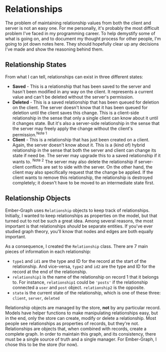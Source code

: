 # Relationships

The problem of maintaining relationship values from both the client and server is not an easy one. For me personally,
it's probably the most difficult problem I've faced in my programming career. To help demystify some of what is going
on, and to document my thought process for other people, I'm going to jot down notes here. They should hopefully
clear up any decisions I've made and show the reasoning behind them.

## Relationship States

From what I can tell, relationships can exist in three different states:

- **Saved** - This is a relationship that has been saved to the server and hasn't been modified in any way on the
	client. It represents a current value and can't be deleted without the server's permission.
- **Deleted** - This is a saved relationship that has been queued for deletion on the client. The server doesn't know
	that it has been queued for deletion until the client saves this change. This is a client-side relationship in the
	sense that only a single client can know about it until it changes state. But it's also a server-side relationship
	in the sense that the server may freely apply the change without the client's permission.<sup>Note 1</sup>
- **Client** - This is a relationship that has just been created on a client. Again, the server doesn't know about it.
    This is a (kind of) hybrid relationship in the sense that both the server and client can change its state if need
    be. The server may upgrade this to a saved relationship if it wants to. <sup>Note 2</sup> The server may also delete
    the relationship if server-client conflicts are set to side with the server. On the other hand, the client may also
    specifically request that the change be applied. If the client wants to remove this relationship, the relationship
    is destroyed completely; it doesn't have to be moved to an intermediate state first.

## Relationship Objects

Ember-Graph uses `Relationship` objects to keep track of relationships. Initially, I wanted to keep relationships as
properties on the model, but that turned out to not be such a great idea. Among several reasons, the most important
is that relationships _should_ be separate entities. If you've ever studied graph theory, you'll know that nodes
and edges are both equally important.

As a consequence, I created the `Relationship` class. There are 7 main pieces of information in each relationship:

- `type1` and `id1` are the type and ID for the record at the start of the relationship. And vice-versa,
  `type2` and `id2` are the type and ID for the record at the end of the relationship.
- `relationship1` is the name of the relationship on record 1 that it belongs to. For instance, `relationship1` could
  be `'posts'` if the relationship connected a `user` and `post` object. `relationship2` is the opposite.
- `state` is the current state of the relationship, which is one of these three: `client`, `server`, `deleted`

Relationship objects are managed by the store, **not** by any particular record. Models have helper functions to
make manipulating relationships easy, but in the end, only the store can create, modify or delete a relationship.
Most people see relationships as properties of records, but they're not. Relationships are objects that,
when combined with records, create a complete graph. In order to maintain this graph, and its consistency, there
must be a single source of truth and a single manager. For Ember-Graph, I chose this to be the store (for now).